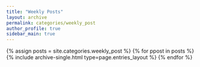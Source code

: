 ```yaml
---
title: "Weekly Posts"
layout: archive
permalink: categories/weekly_post
author_profile: true
sidebar_main: true
---
```


{% assign posts = site.categories.weekly_post %}
{% for ppost in posts %} {% include archive-single.html type=page.entries_layout %} {% endfor %}